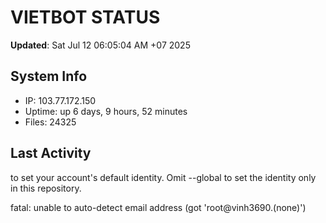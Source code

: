 # VIETBOT STATUS
**Updated**: Sat Jul 12 06:05:04 AM +07 2025

## System Info
- IP: 103.77.172.150
- Uptime: up 6 days, 9 hours, 52 minutes
- Files: 24325

## Last Activity

to set your account's default identity.
Omit --global to set the identity only in this repository.

fatal: unable to auto-detect email address (got 'root@vinh3690.(none)')

